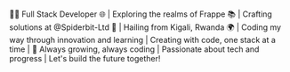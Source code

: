 👨‍💻 Full Stack Developer 🌐 | Exploring the realms of Frappe 📚 | Crafting solutions at @Spiderbit-Ltd 🚀 | Hailing from Kigali, Rwanda 🌍 | Coding my way through innovation and learning | Creating with code, one stack at a time | 🌱 Always growing, always coding | Passionate about tech and progress | Let's build the future together!
<!---
rukundo-joe/rukundo-joe is a ✨ special ✨ repository because its `README.md` (this file) appears on your GitHub profile.
You can click the Preview link to take a look at your changes.
--->
